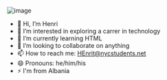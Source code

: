 ![image](https://github.com/Henrit14/Henrit14/assets/159345046/adf903c9-6d4f-45d2-b724-3f7adf699304)



- 👋 Hi, I’m Henri
- 👀 I’m interested in exploring a carrer in technology
- 🌱 I’m currently learning HTML
- 💞️ I’m looking to collaborate on anything
- 📫 How to reach me: HEnrit@nycstudents.net
- 😄 Pronouns: he/him/his
- ⚡ I'm from Albania

<!---
Henrit14/Henrit14 is a ✨ special ✨ repository because its `README.md` (this file) appears on your GitHub profile.
You can click the Preview link to take a look at your changes.
--->
